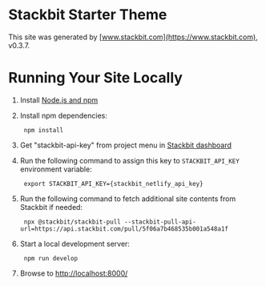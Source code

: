 # Stackbit Starter Theme

This site was generated by [www.stackbit.com](https://www.stackbit.com), v0.3.7.

# Running Your Site Locally

1. Install [Node.js and npm](https://nodejs.org/en/)

1. Install npm dependencies:

        npm install

1. Get "stackbit-api-key" from project menu in [Stackbit dashboard](https://app.stackbit.com/dashboard)

1. Run the following command to assign this key to `STACKBIT_API_KEY` environment variable:

        export STACKBIT_API_KEY={stackbit_netlify_api_key}

1. Run the following command to fetch additional site contents from Stackbit if needed:

        npx @stackbit/stackbit-pull --stackbit-pull-api-url=https://api.stackbit.com/pull/5f06a7b468535b001a548a1f

1. Start a local development server:

        npm run develop

1. Browse to [http://localhost:8000/](http://localhost:8000/)
